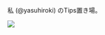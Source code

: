 私 \(@yasuhiroki\) のTips置き場。

[![](https://img.shields.io/badge/tech-stack-0690fa.svg?style=flat)](https://stackshare.io/yasuhiroki/yasuhiroki)

